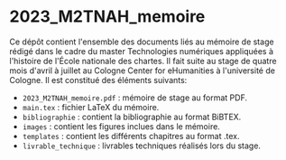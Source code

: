 # 2023_M2TNAH_memoire

Ce dépôt contient l'ensemble des documents liés au mémoire de stage rédigé dans le cadre du master Technologies numériques appliquées à l'histoire de l'École nationale des chartes. Il fait suite au stage de quatre mois d'avril à juillet au Cologne Center for eHumanities à l'université de Cologne. Il est constitué des éléments suivants:

* `2023_M2TNAH_memoire.pdf` : mémoire de stage au format PDF.
* `main.tex` : fichier LaTeX du mémoire.
* `bibliographie` : contient la bibliographie au format BiBTEX.
* `images` : contient les figures inclues dans le mémoire.
* `templates` : contient les différents chapitres au format .tex.
* `livrable_technique` : livrables techniques réalisés lors du stage.
